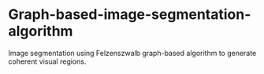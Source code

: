 # Graph-based-image-segmentation-algorithm
Image segmentation using Felzenszwalb graph-based algorithm to generate coherent visual regions.
